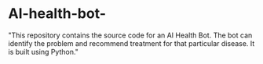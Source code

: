 # AI-health-bot-

"This repository contains the source code for an AI Health Bot. The bot can identify the problem and recommend treatment for that particular disease. It is built using Python."
